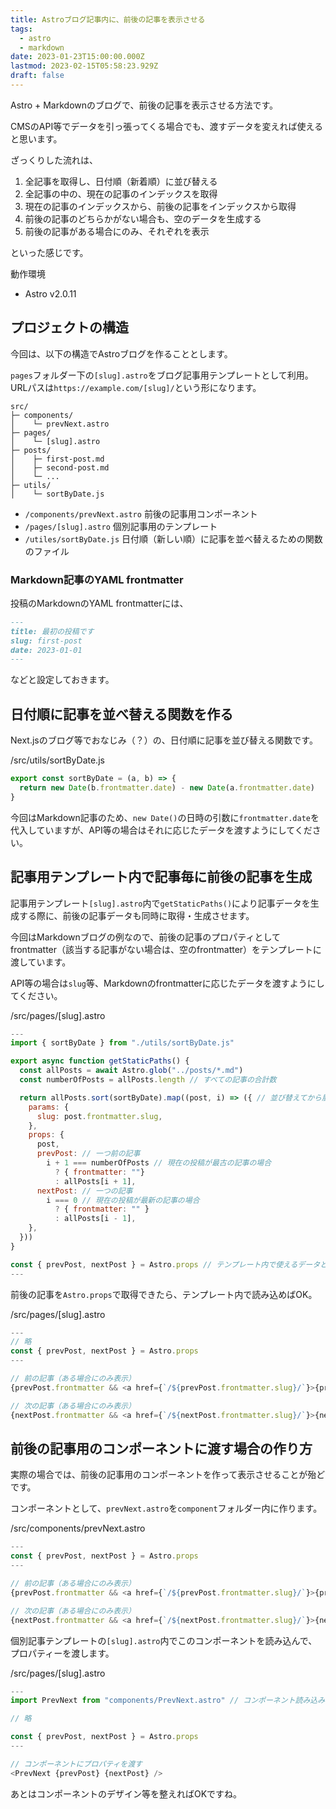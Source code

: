 ```yaml
---
title: Astroブログ記事内に、前後の記事を表示させる
tags:
  - astro
  - markdown
date: 2023-01-23T15:00:00.000Z
lastmod: 2023-02-15T05:58:23.929Z
draft: false
---
```


Astro + Markdownのブログで、前後の記事を表示させる方法です。

CMSのAPI等でデータを引っ張ってくる場合でも、渡すデータを変えれば使えると思います。

ざっくりした流れは、

1. 全記事を取得し、日付順（新着順）に並び替える
2. 全記事の中の、現在の記事のインデックスを取得
3. 現在の記事のインデックスから、前後の記事をインデックスから取得
4. 前後の記事のどちらかがない場合も、空のデータを生成する
5. 前後の記事がある場合にのみ、それぞれを表示

といった感じです。

動作環境

- Astro v2.0.11

## プロジェクトの構造

今回は、以下の構造でAstroブログを作ることとします。

`pages`フォルダー下の`[slug].astro`をブログ記事用テンプレートとして利用。URLパスは`https://example.com/[slug]/`という形になります。

```tree
src/
├─ components/
│    └─ prevNext.astro
├─ pages/
│    └─ [slug].astro
├─ posts/
│    ├─ first-post.md
│    ├─ second-post.md
│    └─ ...
├─ utils/
│    └─ sortByDate.js
```

- `/components/prevNext.astro` 前後の記事用コンポーネント
- `/pages/[slug].astro` 個別記事用のテンプレート
- `/utiles/sortByDate.js` 日付順（新しい順）に記事を並べ替えるための関数のファイル

### Markdown記事のYAML frontmatter

投稿のMarkdownのYAML frontmatterには、

```md
---
title: 最初の投稿です
slug: first-post
date: 2023-01-01
---
```

などと設定しておきます。

## 日付順に記事を並べ替える関数を作る

Next.jsのブログ等でおなじみ（？）の、日付順に記事を並び替える関数です。

<div class="filename">/src/utils/sortByDate.js</div>

```js
export const sortByDate = (a, b) => {
  return new Date(b.frontmatter.date) - new Date(a.frontmatter.date)
}
```

今回はMarkdown記事のため、`new Date()`の日時の引数に`frontmatter.date`を代入していますが、API等の場合はそれに応じたデータを渡すようにしてください。

## 記事用テンプレート内で記事毎に前後の記事を生成

記事用テンプレート`[slug].astro`内で`getStaticPaths()`により記事データを生成する際に、前後の記事データも同時に取得・生成させます。

今回はMarkdownブログの例なので、前後の記事のプロパティとしてfrontmatter（該当する記事がない場合は、空のfrontmatter）をテンプレートに渡しています。

API等の場合は`slug`等、Markdownのfrontmatterに応じたデータを渡すようにしてください。

<div class="filename">/src/pages/[slug].astro</div>

```js
---
import { sortByDate } from "./utils/sortByDate.js"

export async function getStaticPaths() {
  const allPosts = await Astro.glob("../posts/*.md")
  const numberOfPosts = allPosts.length // すべての記事の合計数

  return allPosts.sort(sortByDate).map((post, i) => ({ // 並び替えてから展開
    params: {
      slug: post.frontmatter.slug,
    },
    props: {
      post,
      prevPost: // 一つ前の記事
        i + 1 === numberOfPosts // 現在の投稿が最古の記事の場合
          ? { frontmatter: ""}
          : allPosts[i + 1],
      nextPost: // 一つの記事
        i === 0 // 現在の投稿が最新の記事の場合
          ? { frontmatter: "" }
          : allPosts[i - 1],
    },
  }))
}

const { prevPost, nextPost } = Astro.props // テンプレート内で使えるデータとして前後の記事を取得
---
```

前後の記事を`Astro.props`で取得できたら、テンプレート内で読み込めばOK。

<div class="filename">/src/pages/[slug].astro</div>

```js
---
// 略
const { prevPost, nextPost } = Astro.props
---

// 前の記事（ある場合にのみ表示）
{prevPost.frontmatter && <a href={`/${prevPost.frontmatter.slug}/`}>{prevPost.frontmatter.title}</a>}

// 次の記事（ある場合にのみ表示）
{nextPost.frontmatter && <a href={`/${nextPost.frontmatter.slug}/`}>{nextPost.frontmatter.title}</a>}
```

## 前後の記事用のコンポーネントに渡す場合の作り方

実際の場合では、前後の記事用のコンポーネントを作って表示させることが殆どです。

コンポーネントとして、`prevNext.astro`を`component`フォルダー内に作ります。

<div class="filename">/src/components/prevNext.astro</div>

```js
---
const { prevPost, nextPost } = Astro.props
---

// 前の記事（ある場合にのみ表示）
{prevPost.frontmatter && <a href={`/${prevPost.frontmatter.slug}/`}>{prevPost.frontmatter.title}</a>}

// 次の記事（ある場合にのみ表示）
{nextPost.frontmatter && <a href={`/${nextPost.frontmatter.slug}/`}>{nextPost.frontmatter.title}</a>}
```

個別記事テンプレートの`[slug].astro`内でこのコンポーネントを読み込んで、プロパティーを渡します。

<div class="filename">/src/pages/[slug].astro</div>

```js
---
import PrevNext from "components/PrevNext.astro" // コンポーネント読み込み

// 略

const { prevPost, nextPost } = Astro.props
---

// コンポーネントにプロパティを渡す
<PrevNext {prevPost} {nextPost} />
```

あとはコンポーネントのデザイン等を整えればOKですね。
